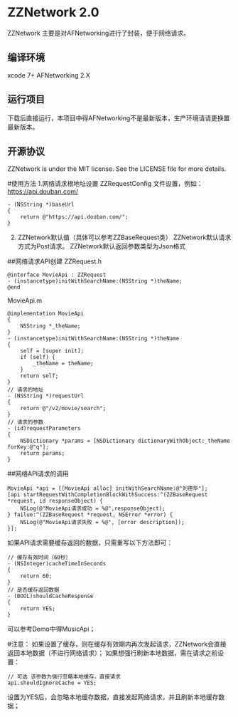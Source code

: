 # ZZNetwork 2.0
ZZNetwork 主要是对AFNetworking进行了封装，便于网络请求。

## 编译环境
xcode 7+
AFNetworking 2.X

## 运行项目
下载后直接运行，本项目中得AFNetworking不是最新版本，生产环境请请更换置最新版本。

## 开源协议
ZZNetwork is under the MIT license. See the LICENSE file for more details.

#使用方法
1.网络请求根地址设置
ZZRequestConfig 文件设置，例如：https://api.douban.com/
```
- (NSString *)baseUrl
{
	return @"https://api.douban.com/";
}
```
2. ZZNetwork默认值（具体可以参考ZZBaseRequest类）
ZZNetwork默认请求方式为Post请求。
ZZNetwork默认返回参数类型为Json格式

##网络请求API创建
ZZRequest.h
```
@interface MovieApi : ZZRequest
- (instancetype)initWithSearchName:(NSString *)theName;
@end
```
MovieApi.m
```
@implementation MovieApi
{
	NSString *_theName;
}
- (instancetype)initWithSearchName:(NSString *)theName
{
	self = [super init];
	if (self) {
		_theName = theName;
	}
	return self;
}
// 请求的地址
- (NSString *)requestUrl
{
	return @"/v2/movie/search";
}
// 请求的参数
- (id)requestParameters
{
	NSDictionary *params = [NSDictionary dictionaryWithObject:_theName forKey:@"q"];
	return params;
}
```
##网络API请求的调用
```
MovieApi *api = [[MovieApi alloc] initWithSearchName:@"刘德华"];
[api startRequestWithCompletionBlockWithSuccess:^(ZZBaseRequest *request, id responseObject) {
    NSLog(@"MovieApi请求成功 = %@",responseObject);	
} failue:^(ZZBaseRequest *request, NSError *error) {
    NSLog(@"MovieApi请求失败 = %@", [error description]);
}];
```
如果API请求需要缓存返回的数据，只需重写以下方法即可：
```
// 缓存有效时间（60秒）
- (NSInteger)cacheTimeInSeconds
{
    return 60;
}
// 是否缓存返回数据
- (BOOL)shouldCacheResponse
{
    return YES;
}
```
可以参考Demo中得MusicApi；

#注意：
如果设置了缓存，则在缓存有效期内再次发起请求，ZZNetwork会直接返回本地数据（不进行网络请求）；
如果想强行刷新本地数据，需在请求之前设置：
```
// 可选 该参数为强行忽略本地缓存，直接请求
api.shouldIgnoreCache = YES;
```
设置为YES后，会忽略本地缓存数据，直接发起网络请求，并且刷新本地缓存数据；